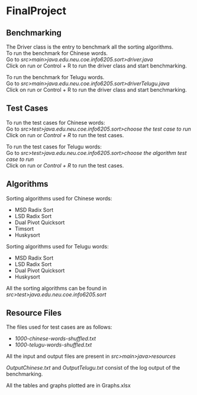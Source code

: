 # FinalProject

## Benchmarking
The Driver class is the entry to benchmark all the sorting algorithms.</br>
To run the benchmark for Chinese words.</br>
Go to <i>src>main>java.edu.neu.coe.info6205.sort>driver.java</i></br>
Click on run or Control + R to run the driver class and start benchmarking.</br>

To run the benchmark for Telugu words.</br>
Go to <i>src>main>java.edu.neu.coe.info6205.sort>driverTelugu.java</i></br>
Click on run or Control + R to run the driver class and start benchmarking.</br>


## Test Cases
To run the test cases for Chinese words:</br>
Go to <i>src>test>java.edu.neu.coe.info6205.sort>choose the test case to run</i></br>
Click on run or <i>Control + R</i> to run the test cases.</br>

To run the test cases for Telugu words:</br>
Go to <i>src>test>java.edu.neu.coe.info6205.sort>choose the algorithm test case to run</i></br>
Click on run or <i>Control + R</i> to run the test cases.</br>

## Algorithms
Sorting algorithms used for Chinese words:
  * MSD Radix Sort
  * LSD Radix Sort 
  * Dual Pivot Quicksort
  * Timsort
  * Huskysort
  
 Sorting algorithms used for Telugu words:
  * MSD Radix Sort
  * LSD Radix Sort 
  * Dual Pivot Quicksort
  * Huskysort

All the sorting algorithms can be found in <i>src>test>java.edu.neu.coe.info6205.sort</i>


## Resource Files
The files used for test cases are as follows:</br>
  * <i>1000-chinese-words-shuffled.txt</i></br>
  * <i>1000-telugu-words-shuffled.txt</i></br>

All the input and output files are present in <i>src>main>java>resources</i></br>

<i>OutputChinese.txt</i> and <i>OutputTelugu.txt</i> consist of the log output of the benchmarking.</br>

All the tables and graphs plotted are in Graphs.xlsx</br>

